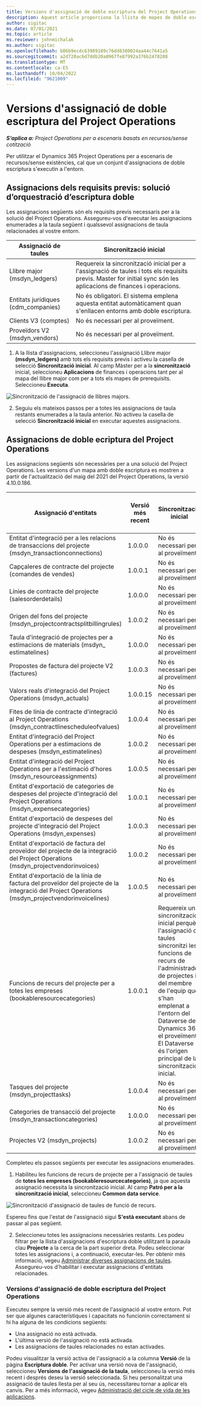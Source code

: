 ```yaml
---
title: Versions d'assignació de doble escriptura del Project Operations
description: Aquest article proporciona la llista de mapes de doble escriptura necessaris per a Dynamics 365 Project Operations.
author: sigitac
ms.date: 07/01/2021
ms.topic: article
ms.reviewer: johnmichalak
ms.author: sigitac
ms.openlocfilehash: b86b9ecdc63989189c76dd8380024aa44c7641a5
ms.sourcegitcommit: a2d720ac6d7ddb20a0967fe87992a376b2478208
ms.translationtype: MT
ms.contentlocale: ca-ES
ms.lasthandoff: 10/04/2022
ms.locfileid: "9621069"
---
```

# <a name="project-operations-dual-write-map-versions"></a>Versions d'assignació de doble escriptura del Project Operations

_**S'aplica a:** Project Operations per a escenaris basats en recursos/sense cotització_

Per utilitzar el Dynamics 365 Project Operations per a escenaris de recursos/sense existències, cal que un conjunt d'assignacions de doble escriptura s'executin a l'entorn. 

## <a name="prerequisite-maps-dual-write-orchestration-solution"></a>Assignacions dels requisits previs: solució d’orquestració d’escriptura doble

Les assignacions següents són els requisits previs necessaris per a la solució del Project Operations. Assegureu-vos d'executar les assignacions enumerades a la taula següent i qualssevol assignacions de taula relacionades al vostre entorn.

| Assignació de taules | Sincronització inicial |
| --- | --- |
| Llibre major (msdyn_ledgers) | Requereix la sincronització inicial per a l'assignació de taules i tots els requisits previs. Master for initial sync són les aplicacions de finances i operacions. |
| Entitats jurídiques (cdm_companies) | No és obligatori. El sistema emplena aquesta entitat automàticament quan s'enllacen entorns amb doble escriptura. |
| Clients V3 (comptes) | No és necessari per al proveïment. |
| Proveïdors V2 (msdyn_vendors) | No és necessari per al proveïment. |

1. A la llista d'assignacions, seleccioneu l'assignació Llibre major **(msdyn\_ledgers)** amb tots els requisits previs i activeu la casella de selecció **Sincronització inicial**. Al camp Màster per a la **sincronització** inicial, seleccioneu **Aplicacions** de finances i operacions tant per al mapa del llibre major com per a tots els mapes de prerequisits. Seleccioneu **Executa**.

![Sincronització de l'assignació de llibres majors.](media/DW6.png)

2. Seguiu els mateixos passos per a totes les assignacions de taula restants enumerades a la taula anterior. No activeu la casella de selecció **Sincronització inicial** en executar aquestes assignacions.

## <a name="project-operations-dual-write-maps"></a>Assignacions de doble ecriptura del Project Operations

Les assignacions següents són necessàries per a una solució del Project Operations. Les versions d'un mapa amb doble escriptura es mostren a partir de l'actualització del maig del 2021 del Project Operations, la versió 4.10.0.186.

| Assignació d'entitats | Versió més recent | Sincronització inicial | Versió Dynamics 365 Finance necessària |
| --- | --- | --- | --- |
| Entitat d'integració per a les relacions de transaccions del projecte (msdyn\_transactionconnections) | 1.0.0.0 | No és necessari per al proveïment. ||
| Capçaleres de contracte del projecte (comandes de vendes) | 1.0.0.1 | No és necessari per al proveïment. ||
| Línies de contracte del projecte (salesorderdetails) | 1.0.0.0 | No és necessari per al proveïment. ||
| Origen del fons del projecte (msdyn_projectcontractsplitbillingrules) | 1.0.0.2 | No és necessari per al proveïment. ||
| Taula d'integració de projectes per a estimacions de materials (msdyn\_ estimatelines) | 1.0.0.0 | No és necessari per al proveïment. ||
| Propostes de factura del projecte V2 (factures) | 1.0.0.3 | No és necessari per al proveïment. ||
| Valors reals d'integració del Project Operations (msdyn_actuals) | 1.0.0.15 | No és necessari per al proveïment. |10.0.29 o posterior|
| Fites de línia de contracte d'integració al Project Operations (msdyn_contractlinescheduleofvalues) | 1.0.0.4 | No és necessari per al proveïment. ||
| Entitat d'integració del Project Operations per a estimacions de despeses (msdyn_estimatelines) | 1.0.0.2 | No és necessari per al proveïment. ||
| Entitat d'integració del Project Operations per a l'estimació d'hores (msdyn_resourceassignments) | 1.0.0.5 | No és necessari per al proveïment. ||
| Entitat d'exportació de categories de despeses del projecte d'integració del Project Operations (msdyn_expensecategories) | 1.0.0.1 | No és necessari per al proveïment. ||
| Entitat d'exportació de despeses del projecte d'integració del Project Operations (msdyn_expenses) | 1.0.0.3 | No és necessari per al proveïment. ||
| Entitat d'exportació de factura del proveïdor del projecte de la integració del Project Operations (msdyn_projectvendorinvoices) | 1.0.0.2 | No és necessari per al proveïment. |10.0.29 o posterior|
| Entitat d'exportació de la línia de factura del proveïdor del projecte de la integració del Project Operations (msdyn_projectvendorinvoicelines) | 1.0.0.5 | No és necessari per al proveïment. | 10.0.29 o posterior |
| Funcions de recurs del projecte per a totes les empreses (bookableresourcecategories) | 1.0.0.1 | Requereix una sincronització inicial perquè l'assignació de taules sincronitzi les funcions de recurs de l'administrador de projectes i del membre de l'equip que s'han emplenat a l'entorn del Dataverse del Dynamics 365 el proveïment. El Dataverse és l'origen principal de la sincronització inicial. ||
| Tasques del projecte (msdyn_projecttasks) | 1.0.0.4 | No és necessari per al proveïment. ||
| Categories de transacció del projecte (msdyn_transactioncategories) | 1.0.0.0 | No és necessari per al proveïment. ||
| Projectes V2 (msdyn_projects) | 1.0.0.2 | No és necessari per al proveïment. ||

Completeu els passos següents per executar les assignacions enumerades.

1. Habiliteu les funcions de recurs de projecte per a l'assignació de taules de **totes les empreses (bookableresourcecategories)**, ja que aquesta assignació necessita la sincronització inicial. Al camp **Patró per a la sincronització inicial**, seleccioneu **Common data service**. 

 ![Sincronització d'assignació de taules de funció de recurs.](media/6ResourceInitialSync.jpg)

 Espereu fins que l'estat de l'assignació sigui **S'està executant** abans de passar al pas següent.

2. Seleccioneu totes les assignacions necessàries restants. Les podeu filtrar per la llista d'assignacions d'escriptura doble utilitzant la paraula clau **Projecte** a la cerca de la part superior dreta. Podeu seleccionar totes les assignacions i, a continuació, executar-les. Per obtenir més informació, vegeu [Administrar diverses assignacions de taules](/dynamics365/fin-ops-core/dev-itpro/data-entities/dual-write/multiple-entity-maps). Assegureu-vos d'habilitar i executar assignacions d'entitats relacionades.

### <a name="project-operations-dual-write-map-versions"></a>Versions d'assignació de doble escriptura del Project Operations

Executeu sempre la versió més recent de l'assignació al vostre entorn. Pot ser que algunes característiques i capacitats no funcionin correctament si hi ha alguna de les condicions següents:

- Una assignació no està activada.
- L'última versió de l'assignació no està activada. 
- Les assignacions de taules relacionades no estan activades.

Podeu visualitzar la versió activa de l'assignació a la columna **Versió** de la pàgina **Escriptura doble**. Per activar una versió nova de l'assignació, seleccioneu **Versions de l'assignació de la taula**, seleccioneu la versió més recent i després deseu la versió seleccionada. Si heu personalitzat una assignació de taules llesta per al seu ús, necessitareu tornar a aplicar els canvis. Per a més informació, vegeu [Administració del cicle de vida de les aplicacions](/dynamics365/fin-ops-core/dev-itpro/data-entities/dual-write/app-lifecycle-management).
